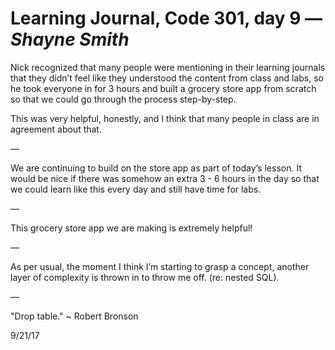 # Learning Journal, Code 301, day 9 — *Shayne Smith*

Nick recognized that many people were mentioning in their learning journals that they didn’t feel like they understood the content from class and labs, so he took everyone in for 3 hours and built a grocery store app from scratch so that we could go through the process step-by-step.

This was very helpful, honestly, and I think that many people in class are in agreement about that.

—

We are continuing to build on the store app as part of today’s lesson. It would be nice if there was somehow an extra 3 - 6 hours in the day so that we could learn like this every day and still have time for labs.

—

This grocery store app we are making is extremely helpful!

—

As per usual, the moment I think I’m starting to grasp a concept, another layer of complexity is thrown in to throw me off. (re: nested SQL).

—

"Drop table."
~ Robert Bronson

9/21/17
